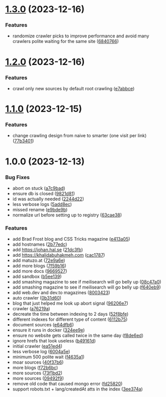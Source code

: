 # [1.3.0](https://github.com/Kukei-eu/spider/compare/v1.2.0...v1.3.0) (2023-12-16)


### Features

* randomize crawler picks to improve performance and avoid many crawlers polite waiting for the same site ([6840766](https://github.com/Kukei-eu/spider/commit/6840766c7690644a3fa43bd39de55bf92e34a81c))

# [1.2.0](https://github.com/Kukei-eu/spider/compare/v1.1.0...v1.2.0) (2023-12-16)


### Features

* crawl only new sources by default root crawling ([e7abbce](https://github.com/Kukei-eu/spider/commit/e7abbce9a6f5bb699a15fdb5fe2eeadbfbaf402b))

# [1.1.0](https://github.com/Kukei-eu/spider/compare/v1.0.0...v1.1.0) (2023-12-15)


### Features

* change crawling design from naive to smarter (one visit per link) ([77b3401](https://github.com/Kukei-eu/spider/commit/77b3401f8b76449f0d7c127da55d3def9fefb41d))

# 1.0.0 (2023-12-13)


### Bug Fixes

* abort on stuck ([a7c9bad](https://github.com/Kukei-eu/spider/commit/a7c9bad80c6fcaef14dfe4456890dc2b1f063e64))
* ensure db is closed ([9821d81](https://github.com/Kukei-eu/spider/commit/9821d81f9ac4004fd03d5c59ab22d41d461874e1))
* id was actually needed ([2244d22](https://github.com/Kukei-eu/spider/commit/2244d22dc0250977bac034a07cd545eb917fd2ec))
* less verbose logs ([5add8ec](https://github.com/Kukei-eu/spider/commit/5add8ec73359a2a8cb52c97829d08306728af670))
* missed rename ([e9bde9b](https://github.com/Kukei-eu/spider/commit/e9bde9b122a39b0fcb9a66569808fc136c79231f))
* normalize url before setting up to registry ([63cae38](https://github.com/Kukei-eu/spider/commit/63cae38d11f263e300f7629c0dc48ed98ecbb40e))


### Features

* add Brad Frost blog and CSS Tricks magazine ([e413a05](https://github.com/Kukei-eu/spider/commit/e413a051ff850063291879ed2f997ab9b3622616))
* add hostnames ([2b77edc](https://github.com/Kukei-eu/spider/commit/2b77edcd183dc23462f00923233f20926e16f777))
* add https://johan.hal.se ([21dc3fb](https://github.com/Kukei-eu/spider/commit/21dc3fb0618868ead740ca3c09f4d9585e87893f))
* add https://khalidabuhakmeh.com ([cac1787](https://github.com/Kukei-eu/spider/commit/cac1787ff30a999169919d8a7fd799d6c990a374))
* add matuzo.at ([72e9a6e](https://github.com/Kukei-eu/spider/commit/72e9a6e66728bddae0fafd0466779006e6bd565f))
* add more blogs ([7f59b16](https://github.com/Kukei-eu/spider/commit/7f59b166c0aa37984464057d351d26face140b2d))
* add more docs ([9669527](https://github.com/Kukei-eu/spider/commit/9669527b6551791c7ed17912d24c7264c0c05b2a))
* add sandbox ([b5ee139](https://github.com/Kukei-eu/spider/commit/b5ee139a5dcf3acbce42ab57516b9492c56fd96b))
* add smashing magazine to see if meilisearch will go belly up ([08c47a0](https://github.com/Kukei-eu/spider/commit/08c47a06cf47a71043fa9cc01dee1990a7f5a38b))
* add smashing magazine to see if meilisearch will go belly up ([f640eb9](https://github.com/Kukei-eu/spider/commit/f640eb937d877f941bcc3298d46ce57a727c580d))
* add web.dev and dev.to magazines ([8003423](https://github.com/Kukei-eu/spider/commit/8003423759a53cdd5a85cc9685f83e3d77509ddc))
* auto crawler ([0b31d60](https://github.com/Kukei-eu/spider/commit/0b31d601fdede37aeb45ea357f1d8c0f929593a0))
* blog that just helped me look up abort signal ([96206e7](https://github.com/Kukei-eu/spider/commit/96206e74bc0aec71c23bc771b4db4dfee6203b8e))
* crawler ([a76219a](https://github.com/Kukei-eu/spider/commit/a76219a98220e983d3c071d210c3551c95230a9a))
* decreate the time between indexing to 2 days ([52f8bfe](https://github.com/Kukei-eu/spider/commit/52f8bfe4f337ead2914420e9423c3fc7eaa6e7d9))
* different indexes for different type of content ([6112b75](https://github.com/Kukei-eu/spider/commit/6112b751e294d349c2942aaafa6be222abc57568))
* document sources ([e64dfb6](https://github.com/Kukei-eu/spider/commit/e64dfb62c621513953b66c24ee438498df705768))
* ensure it runs in docker ([324ee9e](https://github.com/Kukei-eu/spider/commit/324ee9ec56c31a1245f6334364c2968733da9ca4))
* ensure no website gets called twice in the same day ([f8de6ed](https://github.com/Kukei-eu/spider/commit/f8de6ed299f57ac9e7b252d59eca2e84dcf102d7))
* ignore hrefs that look useless ([b49161d](https://github.com/Kukei-eu/spider/commit/b49161deb642129ba021959e60fcf5b81c8e7b5a))
* initial crawler ([ea51ed4](https://github.com/Kukei-eu/spider/commit/ea51ed4245e587607a5df7aaf46109fee281c6c3))
* less verbose log ([6004a5e](https://github.com/Kukei-eu/spider/commit/6004a5e193f3a38f64d150cb006894ca55ba5eb7))
* minimum 500 polite wait ([f4635a1](https://github.com/Kukei-eu/spider/commit/f4635a19a6ec12acbe35ffcd50d308f3ab4ff5cd))
* moar sources ([40f37b6](https://github.com/Kukei-eu/spider/commit/40f37b6ab1154c639b88f126ff4edf4268abbd4a))
* more blogs ([f72b6bc](https://github.com/Kukei-eu/spider/commit/f72b6bc2f3ba475685b72c33cf06b45b167436ef))
* more sources ([73f1bd2](https://github.com/Kukei-eu/spider/commit/73f1bd2228b83fd8d40ee16d75b4126bcd440bed))
* more sources ([09492f9](https://github.com/Kukei-eu/spider/commit/09492f966c935179f4b0be0eb21855b757315691))
* remove old code that caused mongo error ([fd25820](https://github.com/Kukei-eu/spider/commit/fd25820180753feee3d7804bf9fd428bdfe59260))
* support robots.txt + lang/createdAt atts in the index ([3ee374a](https://github.com/Kukei-eu/spider/commit/3ee374abb41a52e09c6aa7f7495582b9c4cf6945))
